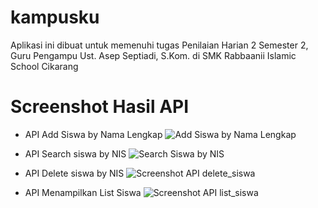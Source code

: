 # kampusku
Aplikasi ini dibuat untuk memenuhi tugas Penilaian Harian 2 Semester 2, Guru Pengampu Ust. Asep Septiadi, S.Kom. di SMK Rabbaanii Islamic School Cikarang



# Screenshot Hasil API

- API Add Siswa by Nama Lengkap
![Add Siswa by Nama Lengkap](https://user-images.githubusercontent.com/69703296/115420702-8f80ba80-a225-11eb-9b37-a09d48f7d5d7.png)

- API Search siswa by NIS
![Search Siswa by NIS](https://user-images.githubusercontent.com/69703296/115491378-0e0f4380-a28a-11eb-86e7-6feb94e5e6f4.png)

- API Delete siswa by NIS
![Screenshot API delete_siswa](https://user-images.githubusercontent.com/69703296/115526076-df10c600-a2b9-11eb-93b1-8a139113972e.png)

- API Menampilkan List Siswa
![Screenshot API list_siswa](https://user-images.githubusercontent.com/69703296/115649944-7cb7d400-a352-11eb-9c87-428691036aa4.png)

